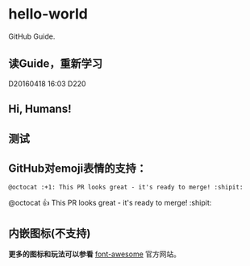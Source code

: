# hello-world
GitHub Guide.

读Guide，重新学习
---
D20160418 16:03 D220

Hi, Humans!
---

测试
---

GitHub对emoji表情的支持：
---

```
@octocat :+1: This PR looks great - it's ready to merge! :shipit:
```
@octocat :+1: This PR looks great - it's ready to merge! :shipit:


内嵌图标(不支持)
---
<link href="//netdna.bootstrapcdn.com/twitter-bootstrap/2.3.2/css/bootstrap-combined.no-icons.min.css" rel="stylesheet">
<link href="//netdna.bootstrapcdn.com/font-awesome/3.2.1/css/font-awesome.css" rel="stylesheet">

 <i class="icon-weibo icon-2x"></i>
 **更多的图标和玩法可以参看** [font-awesome](http://fortawesome.github.io/Font-Awesome/3.2.1/icons/) 官方网站。
